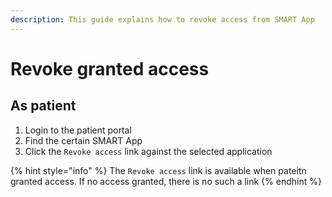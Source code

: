```yaml
---
description: This guide explains how to revoke access from SMART App
---
```


# Revoke granted access

## As patient

1. Login to the patient portal
2. Find the certain SMART App
3. Click the `Revoke access` link against the selected application

{% hint style="info" %}
The `Revoke access` link is available when pateitn granted access. If no access granted, there is no such a link
{% endhint %}
